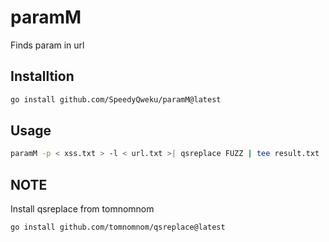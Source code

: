 # paramM

Finds param in url

## Installtion

```bash
go install github.com/SpeedyQweku/paramM@latest
```

## Usage

```bash
paramM -p < xss.txt > -l < url.txt >| qsreplace FUZZ | tee result.txt
```

## NOTE

Install qsreplace from tomnomnom

```bash
go install github.com/tomnomnom/qsreplace@latest
```
